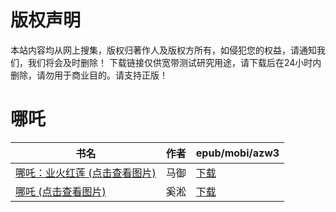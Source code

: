 # 版权声明

本站内容均从网上搜集，版权归著作人及版权方所有，如侵犯您的权益，请通知我们，我们将会及时删除！ 下载链接仅供宽带测试研究用途，请下载后在24小时内删除，请勿用于商业目的。请支持正版！

# 哪吒

| 书名 | 作者 | epub/mobi/azw3 |
| --- | --- | --- |
| [哪吒：业火红莲 (点击查看图片)](https://www.dushupai.com/attachment/2024/06/08/1bf37c9a049fe09f.jpg) | 马御 | [下载](https://url89.ctfile.com/f/31084289-1357051309-a8695f?p=8866) |
| [哪吒 (点击查看图片)](https://www.dushupai.com/attachment/2024/06/08/6de3f884f520f930.jpg) | 奚淞 | [下载](https://url89.ctfile.com/f/31084289-1357049710-0661df?p=8866) |
